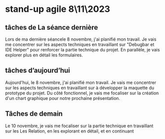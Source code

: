 # stand-up agile 8\11\2023

## tâches de La séance dernière
Lors de ma dernière séancele 8 novembre, j'ai planifié mon travail. Je vais me concentrer sur les aspects techniques en travaillant sur "Debugbar et IDE Helper" pour renforcer la partie technique du projet. En parallèle, je vais explorer plus en détail les formulaires. 
## tâches d’aujourd’hui 
Aujourd'hui, le 8 novembre, j'ai planifié mon travail. Je vais me concentrer sur les aspects techniques en travaillant sur à développer  la maquette du prototype du projet. Du côté fonctionnel, je vais me focaliser sur la création d'un chart  graphique pour notre prochaine présentation. 



## Tâches de demain 
Le 10 novembre, je vais me focaliser sur la partie technique en travaillant  sur les Les Relation, en les explorant en détail, et en continuant 